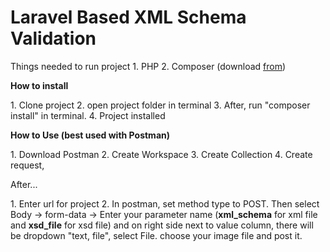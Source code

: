 <h1>Laravel Based XML Schema Validation</h1>

<p>
    Things needed to run project
    1. PHP
    2. Composer (download <a href="getcomposer.org/download">from</a>)
</p>
<p>
    <b>How to install</b>
</p>

<p>
    1. Clone project
    2. open project folder in terminal
    3. After, run "composer install" in terminal.
    4. Project installed
</p>

<p>
    <b>How to Use (best used with Postman)</b>
</p>

<p>
    1. Download Postman
    2. Create Workspace
    3. Create Collection
    4. Create request,
    <p>After...</p>
    1. Enter url for project
    2. In postman, set method type to POST.
    Then select Body -> form-data -> Enter your parameter name (<b>xml_schema</b> for xml file and <b>xsd_file</b> for xsd file) and on right side next to value column, there will be dropdown "text, file", select File. choose your image file and post it.
</p>


